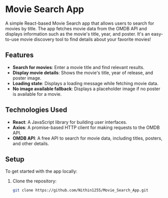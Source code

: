 # Movie Search App

A simple React-based Movie Search app that allows users to search for movies by title. The app fetches movie data from the OMDB API and displays information such as the movie's title, year, and poster. It's an easy-to-use movie discovery tool to find details about your favorite movies!

## Features

- **Search for movies**: Enter a movie title and find relevant results.
- **Display movie details**: Shows the movie's title, year of release, and poster image.
- **Loading state**: Displays a loading message while fetching movie data.
- **No image available fallback**: Displays a placeholder image if no poster is available for a movie.

## Technologies Used

- **React**: A JavaScript library for building user interfaces.
- **Axios**: A promise-based HTTP client for making requests to the OMDB API.
- **OMDB API**: A free API to search for movie data, including titles, posters, and other details.

## Setup

To get started with the app locally:

1. Clone the repository:

   ```bash
   git clone https://github.com/Nithin1255/Movie_Search_App.git
